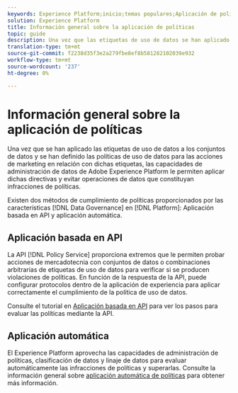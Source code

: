 ```yaml
---
keywords: Experience Platform;inicio;temas populares;Aplicación de políticas;Aplicación automática;Aplicación basada en API;control de datos
solution: Experience Platform
title: Información general sobre la aplicación de políticas
topic: guide
description: Una vez que las etiquetas de uso de datos se han aplicado a los conjuntos de datos de Adobe Experience Platform y se han definido las políticas de uso de datos para las acciones de mercadotecnia en relación con dichas etiquetas, las capacidades de administración de datos le permiten aplicar dichas directivas y evitar operaciones de datos que constituyan violaciones de políticas. Existen dos métodos de aplicación de políticas proporcionados por las funciones de administración de datos en la plataforma, aplicación basada en API y aplicación automática.
translation-type: tm+mt
source-git-commit: f2238d35f3e2a279fbe8ef8b581282102039e932
workflow-type: tm+mt
source-wordcount: '237'
ht-degree: 0%

---
```



# Información general sobre la aplicación de políticas

Una vez que se han aplicado las etiquetas de uso de datos a los conjuntos de datos y se han definido las políticas de uso de datos para las acciones de marketing en relación con dichas etiquetas, las capacidades de administración de datos de Adobe Experience Platform le permiten aplicar dichas directivas y evitar operaciones de datos que constituyan infracciones de políticas.

Existen dos métodos de cumplimiento de políticas proporcionados por las características [!DNL Data Governance] en [!DNL Platform]: Aplicación basada en API y aplicación automática.

## Aplicación basada en API

La API [!DNL Policy Service] proporciona extremos que le permiten probar acciones de mercadotecnia con conjuntos de datos o combinaciones arbitrarias de etiquetas de uso de datos para verificar si se producen violaciones de políticas. En función de la respuesta de la API, puede configurar protocolos dentro de la aplicación de experiencia para aplicar correctamente el cumplimiento de la política de uso de datos.

Consulte el tutorial en [Aplicación basada en API](./api-enforcement.md) para ver los pasos para evaluar las políticas mediante la API.

## Aplicación automática

El Experience Platform aprovecha las capacidades de administración de políticas, clasificación de datos y linaje de datos para evaluar automáticamente las infracciones de políticas y superarlas. Consulte la información general sobre [aplicación automática de políticas](./auto-enforcement.md) para obtener más información.